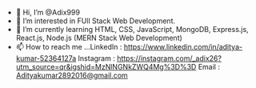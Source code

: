 - 👋 Hi, I’m @Adix999
- 👀 I’m interested in FUll Stack Web Development.
- 🌱 I’m currently learning HTML, CSS, JavaScript, MongoDB, Express.js, React.js, Node.js (MERN Stack Web Development) 
- 📫 How to reach me ...LinkedIn : https://www.linkedin.com/in/aditya-kumar-52364127a
                         Instagram : https://instagram.com/_adix26?utm_source=qr&igshid=MzNlNGNkZWQ4Mg%3D%3D
                         Email : Adityakumar2892016@gmail.com

<!---
Adix999/Adix999 is a ✨ special ✨ repository because its `README.md` (this file) appears on your GitHub profile.
You can click the Preview link to take a look at your changes.
--->
